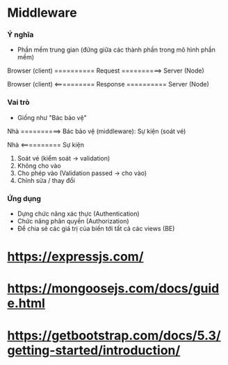 # Middleware

### Ý nghĩa
- Phần mềm trung gian (đứng giữa các thành phần trong mô hình phần mềm)

Browser (client) ========== Request ==========> Server (Node)

Browser (client) <========== Response ========== Server (Node)

### Vai trò
- Giống như "Bác bảo vệ"

Nhà ==========> Bác bảo vệ (middleware): Sự kiện (soát vé)

Nhà <========== Sự kiện

1. Soát vé (kiểm soát -> validation)
2. Không cho vào
2. Cho phép vào (Validation passed -> cho vào)
4. Chỉnh sửa / thay đổi

### Ứng dụng
- Dựng chức năng xác thực (Authentication)
- Chức năng phân quyền (Authorization)
- Để chia sẻ các giá trị của biến tới tất cả các views (BE)







# https://expressjs.com/
# https://mongoosejs.com/docs/guide.html
# https://getbootstrap.com/docs/5.3/getting-started/introduction/